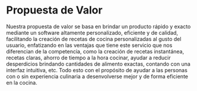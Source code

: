 
# Propuesta de Valor
Nuestra propuesta de valor se basa en brindar un producto rápido y exacto mediante un 
software altamente personalizado, eficiente y de calidad, facilitando la creación de recetas 
de cocina personalizadas al gusto del usuario, enfatizando en las ventajas que tiene este 
servicio que nos diferencian de la competencia, como la creación de recetas instantánea, 
recetas claras, ahorro de tiempo a la hora cocinar, ayudar a reducir desperdicios brindando 
cantidades de alimento exactas, contando con una interfaz intuitiva, etc. Todo esto con el 
propósito de ayudar a las personas con o sin experiencia culinaria a desenvolverse mejor y 
de forma eficiente en la cocina.

